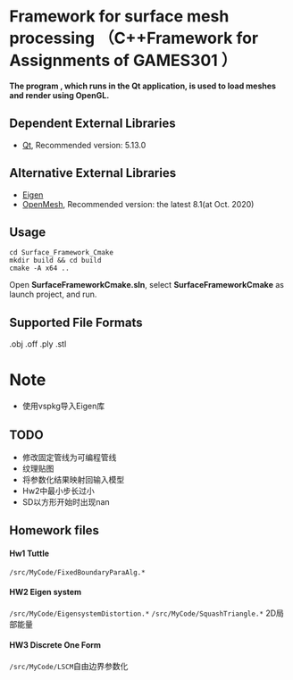 # Framework for surface mesh processing （C++Framework for  Assignments of GAMES301 ）

**The program , which runs in the Qt application, is used to load meshes and render using OpenGL.**


## Dependent External Libraries
* [Qt](https://www.qt.io/), Recommended version: 5.13.0
## Alternative External Libraries
* [Eigen](http://eigen.tuxfamily.org/)
* [OpenMesh](https://www.openmesh.org/), Recommended version: the latest 8.1(at Oct. 2020)

## Usage


```
cd Surface_Framework_Cmake
mkdir build && cd build
cmake -A x64 ..
```


Open **SurfaceFrameworkCmake.sln**, select **SurfaceFrameworkCmake** as launch project, and run.

## Supported File Formats

.obj .off .ply .stl



# Note

- 使用vspkg导入Eigen库

## TODO

- 修改固定管线为可编程管线
- 纹理贴图
- 将参数化结果映射回输入模型
- Hw2中最小步长过小
- SD以方形开始时出现nan

## Homework files

#### Hw1 Tuttle 

`/src/MyCode/FixedBoundaryParaAlg.*`

#### HW2 Eigen system
`/src/MyCode/EigensystemDistortion.*` 
`/src/MyCode/SquashTriangle.*` 2D局部能量

#### HW3 Discrete One Form
`/src/MyCode/LSCM`自由边界参数化






